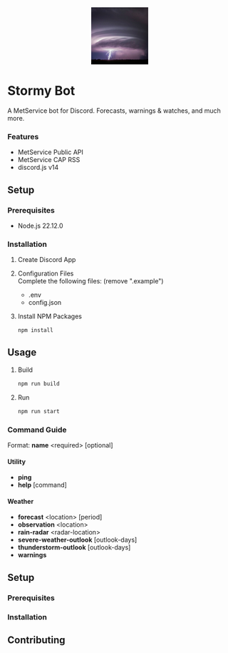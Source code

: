<div align="center">
  <a href="https://github.com/logan354/stormy-bot">
    <img src="assets/Stormy Bot - Profile.jpg" alt="Logo" width="128" height="128">
  </a>
</div>

# Stormy Bot
A MetService bot for Discord. Forecasts, warnings & watches, and much more.

### Features
- MetService Public API
- MetService CAP RSS
- discord.js v14

## Setup
### Prerequisites
- Node.js 22.12.0

### Installation
1. Create Discord App
2. Configuration Files<br>
    Complete the following files: (remove ".example")
    - .env
    - config.json

3. Install NPM Packages
    ```sh
    npm install
    ```

## Usage
1. Build
    ```sh
    npm run build
    ```

2. Run
    ```sh
    npm run start
    ```

### Command Guide
Format: **name** &lt;required&gt; [optional]

#### Utility
- **ping**
- **help** [command]

#### Weather
- **forecast** &lt;location&gt; [period]
- **observation** &lt;location&gt;
- **rain-radar** &lt;radar-location&gt;
- **severe-weather-outlook** [outlook-days]
- **thunderstorm-outlook** [outlook-days]
- **warnings**

## Setup
### Prerequisites
### Installation
## Contributing